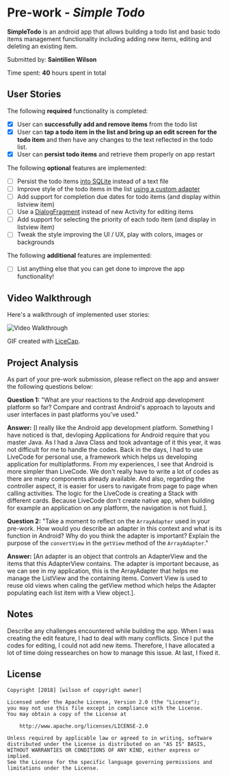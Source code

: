 # Pre-work - *Simple Todo*

**SimpleTodo** is an android app that allows building a todo list and basic todo items management functionality including adding new items, editing and deleting an existing item.

Submitted by: **Saintilien Wilson**

Time spent: **40** hours spent in total

## User Stories

The following **required** functionality is completed:

* [X] User can **successfully add and remove items** from the todo list
* [X] User can **tap a todo item in the list and bring up an edit screen for the todo item** and then have any changes to the text reflected in the todo list.
* [X] User can **persist todo items** and retrieve them properly on app restart

The following **optional** features are implemented:

* [ ] Persist the todo items [into SQLite](http://guides.codepath.com/android/Persisting-Data-to-the-Device#sqlite) instead of a text file
* [ ] Improve style of the todo items in the list [using a custom adapter](http://guides.codepath.com/android/Using-an-ArrayAdapter-with-ListView)
* [ ] Add support for completion due dates for todo items (and display within listview item)
* [ ] Use a [DialogFragment](http://guides.codepath.com/android/Using-DialogFragment) instead of new Activity for editing items
* [ ] Add support for selecting the priority of each todo item (and display in listview item)
* [ ] Tweak the style improving the UI / UX, play with colors, images or backgrounds

The following **additional** features are implemented:

* [ ] List anything else that you can get done to improve the app functionality!

## Video Walkthrough

Here's a walkthrough of implemented user stories:

<img src='http://i.imgur.com/link/to/your/gif/file.gif' title='Video Walkthrough' width='' alt='Video Walkthrough' />

GIF created with [LiceCap](http://www.cockos.com/licecap/).

## Project Analysis

As part of your pre-work submission, please reflect on the app and answer the following questions below:

**Question 1:** "What are your reactions to the Android app development platform so far? Compare and contrast Android's approach to layouts and user interfaces in past platforms you've used."

**Answer:** [I really like the Android app development platform. Something I have noticed is that, devloping Applications for Android require that you master Java. As I had a Java Class and took advantage of it this year, it was not difficult for me to handle the codes. Back in the days, I had to use LiveCode for personal use, a framework which helps us developing application for multiplatforms. From my experiences, I see that Android is more simpler than LiveCode. We don't really have to write a lot of codes as there are many components already available. And also, regarding the controller aspect, it is easier for users to navigate from page to page when calling activities. The logic for the LiveCode is creating a Stack with different cards. Because LiveCode don't create native app, when building for example an application on any platform, the navigation is not fluid.].

**Question 2:** "Take a moment to reflect on the `ArrayAdapter` used in your pre-work. How would you describe an adapter in this context and what is its function in Android? Why do you think the adapter is important? Explain the purpose of the `convertView` in the `getView` method of the `ArrayAdapter`."

**Answer:** [An adapter is an object that controls an AdapterView and the items that this AdapterView contains. The adapter is important because, as we can see in my application, this is the ArrayAdapter that helps me manage the ListView and the containing items. Convert View is used to reuse old views when caling the getView method which helps the Adapter populating each list item with a View object.].

## Notes

Describe any challenges encountered while building the app.
	When I was creating the edit feature, I had to deal with many conflicts. Since I put the codes for editing, I could not add new items. Therefore, I have allocated a lot of time doing ressearches on how to manage this issue. At last, I fixed it.	
## License

    Copyright [2018] [wilson of copyright owner]

    Licensed under the Apache License, Version 2.0 (the "License");
    you may not use this file except in compliance with the License.
    You may obtain a copy of the License at

        http://www.apache.org/licenses/LICENSE-2.0

    Unless required by applicable law or agreed to in writing, software
    distributed under the License is distributed on an "AS IS" BASIS,
    WITHOUT WARRANTIES OR CONDITIONS OF ANY KIND, either express or implied.
    See the License for the specific language governing permissions and
    limitations under the License.
